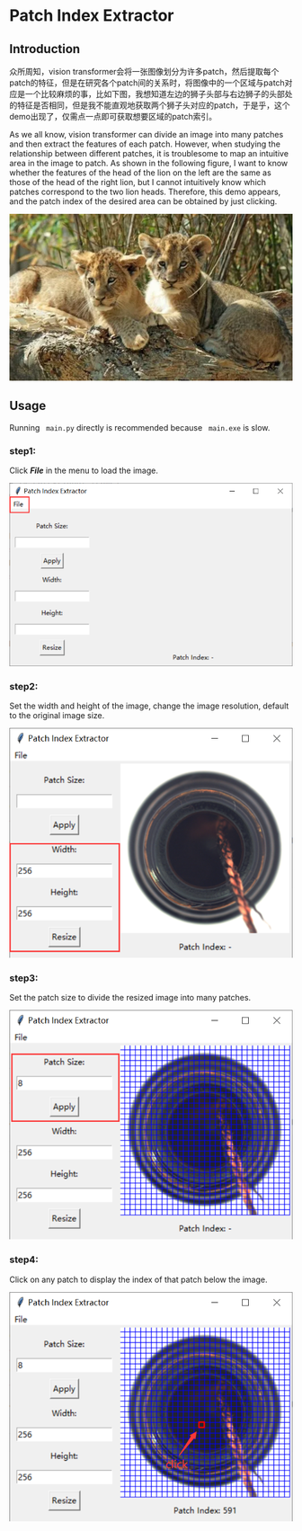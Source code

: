 # Patch Index Extractor

## Introduction
众所周知，vision transformer会将一张图像划分为许多patch，然后提取每个patch的特征，但是在研究各个patch间的关系时，将图像中的一个区域与patch对应是一个比较麻烦的事，比如下图，我想知道左边的狮子头部与右边狮子的头部处的特征是否相同，但是我不能直观地获取两个狮子头对应的patch，于是乎，这个demo出现了，仅需点一点即可获取想要区域的patch索引。

As we all know, vision transformer can divide an image into many patches and then extract the features of each patch. However, when studying the relationship between different patches, it is troublesome to map an intuitive area in the image to patch. As shown in the following figure, I want to know whether the features of the head of the lion on the left are the same as those of the head of the right lion, but I cannot intuitively know which patches correspond to the two lion heads. Therefore, this demo appears, and the patch index of the desired area can be obtained by just clicking.

![](./test_images/lion.png)

## Usage
Running ``` main.py```  directly is recommended because ``` main.exe```  is slow.

### step1:

Click ***File*** in the menu to load the image.

![](./usage/step1.png)

### step2:

Set the width and height of the image, change the image resolution, default to the original image size.

![](./usage/step2.png)

### step3:

Set the patch size to divide the resized image into many patches.

![](./usage/step3.png)

### step4:

Click on any patch to display the index of that patch below the image.

![](./usage/step4.png)





